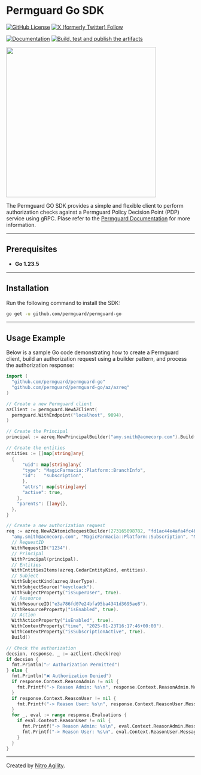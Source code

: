 # Permguard Go SDK

[![GitHub License](https://img.shields.io/github/license/permguard/permguard-go)](https://github.com/permguard/permguard-go?tab=Apache-2.0-1-ov-file#readme)
[![X (formerly Twitter) Follow](https://img.shields.io/twitter/follow/permguard)](https://x.com/intent/follow?original_referer=https%3A%2F%2Fdeveloper.x.com%2F&ref_src=twsrc%5Etfw%7Ctwcamp%5Ebuttonembed%7Ctwterm%5Efollow%7Ctwgr%5ETwitterDev&screen_name=Permguard)

[![Documentation](https://img.shields.io/website?label=Docs&url=https%3A%2F%2Fwww.permguard.com%2F)](https://www.permguard.com/)
[![Build, test and publish the artifacts](https://github.com/permguard/permguard-go/actions/workflows/permguard-go-ci.yml/badge.svg)](https://github.com/permguard/permguard-go/actions/workflows/permguard-go-ci.yml)

<p align="left">
  <img src="https://raw.githubusercontent.com/permguard/permguard-assets/main/pink-txt//1line.svg" class="center" width="400px" height="auto"/>
</p>

The Permguard GO SDK provides a simple and flexible client to perform authorization checks against a Permguard Policy Decision Point (PDP) service using gRPC.
Plase refer to the [Permguard Documentation](https://www.permguard.com/) for more information.

---

## Prerequisites

- **Go 1.23.5**

---

## Installation

Run the following command to install the SDK:

```bash
go get -u github.com/permguard/permguard-go
```

---

## Usage Example

Below is a sample Go code demonstrating how to create a Permguard client, build an authorization request using a builder pattern, and process the authorization response:

```go
import (
  "github.com/permguard/permguard-go"
  "github.com/permguard/permguard-go/az/azreq"
)

// Create a new Permguard client
azClient := permguard.NewAZClient(
  permguard.WithEndpoint("localhost", 9094),
)

// Create the Principal
principal := azreq.NewPrincipalBuilder("amy.smith@acmecorp.com").Build()

// Create the entities
entities := []map[string]any{
  {
      "uid": map[string]any{
      "type": "MagicFarmacia::Platform::BranchInfo",
      "id":   "subscription",
      },
      "attrs": map[string]any{
      "active": true,
    },
    "parents": []any{},
  },
}

// Create a new authorization request
req := azreq.NewAZAtomicRequestBuilder(273165098782, "fd1ac44e4afa4fc4beec622494d3175a",
  "amy.smith@acmecorp.com", "MagicFarmacia::Platform::Subscription", "MagicFarmacia::Platform::Action::create").
  // RequestID
  WithRequestID("1234").
  // Principal
  WithPrincipal(principal).
  // Entities
  WithEntitiesItems(azreq.CedarEntityKind, entities).
  // Subject
  WithSubjectKind(azreq.UserType).
  WithSubjectSource("keycloack").
  WithSubjectProperty("isSuperUser", true).
  // Resource
  WithResourceID("e3a786fd07e24bfa95ba4341d3695ae8").
  WithResourceProperty("isEnabled", true).
  // Action
  WithActionProperty("isEnabled", true).
  WithContextProperty("time", "2025-01-23T16:17:46+00:00").
  WithContextProperty("isSubscriptionActive", true).
  Build()

// Check the authorization
decsion, response, _ := azClient.Check(req)
if decsion {
  fmt.Println("✅ Authorization Permitted")
} else {
  fmt.Println("❌ Authorization Denied")
  if response.Context.ReasonAdmin != nil {
    fmt.Printf("-> Reason Admin: %s\n", response.Context.ReasonAdmin.Message)
  }
  if response.Context.ReasonUser != nil {
    fmt.Printf("-> Reason User: %s\n", response.Context.ReasonUser.Message)
  }
  for _, eval := range response.Evaluations {
    if eval.Context.ReasonUser != nil {
      fmt.Printf("-> Reason Admin: %s\n", eval.Context.ReasonAdmin.Message)
      fmt.Printf("-> Reason User: %s\n", eval.Context.ReasonUser.Message)
    }
  }
}
```

---

Created by [Nitro Agility](https://www.nitroagility.com/).
